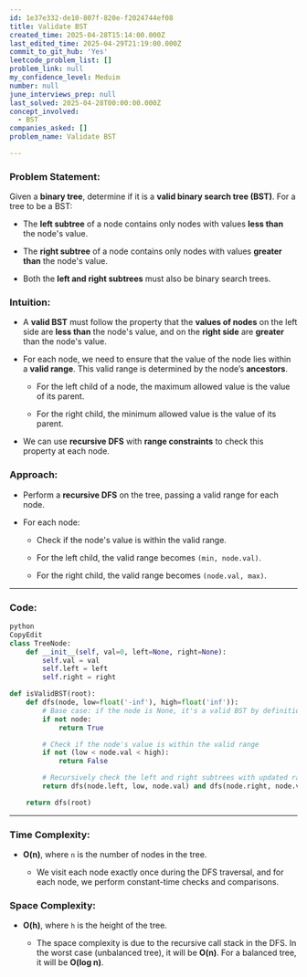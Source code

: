 ```yaml
---
id: 1e37e332-de10-807f-820e-f2024744ef08
title: Validate BST
created_time: 2025-04-28T15:14:00.000Z
last_edited_time: 2025-04-29T21:19:00.000Z
commit_to_git_hub: 'Yes'
leetcode_problem_list: []
problem_link: null
my_confidence_level: Meduim
number: null
june_interviews_prep: null
last_solved: 2025-04-28T00:00:00.000Z
concept_involved:
  - BST
companies_asked: []
problem_name: Validate BST

---
```


### **Problem Statement**:

Given a **binary tree**, determine if it is a **valid binary search tree (BST)**. For a tree to be a BST:

*   The **left subtree** of a node contains only nodes with values **less than** the node's value.

*   The **right subtree** of a node contains only nodes with values **greater than** the node's value.

*   Both the **left and right subtrees** must also be binary search trees.

### **Intuition**:

*   A **valid BST** must follow the property that the **values of nodes** on the left side are **less than** the node's value, and on the **right side** are **greater** than the node's value.

*   For each node, we need to ensure that the value of the node lies within a **valid range**. This valid range is determined by the node’s **ancestors**.

    *   For the left child of a node, the maximum allowed value is the value of its parent.

    *   For the right child, the minimum allowed value is the value of its parent.

*   We can use **recursive DFS** with **range constraints** to check this property at each node.

### **Approach**:

*   Perform a **recursive DFS** on the tree, passing a valid range for each node.

*   For each node:

    *   Check if the node's value is within the valid range.

    *   For the left child, the valid range becomes `(min, node.val)`.

    *   For the right child, the valid range becomes `(node.val, max)`.

***

### **Code**:

```python
python
CopyEdit
class TreeNode:
    def __init__(self, val=0, left=None, right=None):
        self.val = val
        self.left = left
        self.right = right

def isValidBST(root):
    def dfs(node, low=float('-inf'), high=float('inf')):
        # Base case: if the node is None, it's a valid BST by definition
        if not node:
            return True

        # Check if the node's value is within the valid range
        if not (low < node.val < high):
            return False

        # Recursively check the left and right subtrees with updated ranges
        return dfs(node.left, low, node.val) and dfs(node.right, node.val, high)

    return dfs(root)


```

***

### **Time Complexity**:

*   **O(n)**, where `n` is the number of nodes in the tree.

    *   We visit each node exactly once during the DFS traversal, and for each node, we perform constant-time checks and comparisons.

### **Space Complexity**:

*   **O(h)**, where `h` is the height of the tree.

    *   The space complexity is due to the recursive call stack in the DFS. In the worst case (unbalanced tree), it will be **O(n)**. For a balanced tree, it will be **O(log n)**.
